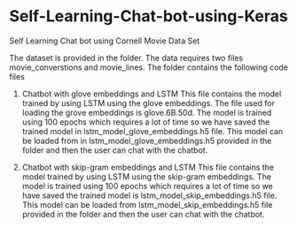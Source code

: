 # Self-Learning-Chat-bot-using-Keras
Self Learning Chat bot using Cornell Movie Data Set

The dataset is provided in the folder. The data requires two files movie_converstions and movie_lines. The folder contains the following  code files
1) Chatbot with glove embeddings and LSTM
This file contains the model trained by using LSTM using the glove embeddings. The file used for loading the grove embeddings is glove.6B.50d. The model is trained using 100 epochs which requires a lot of time so we have saved the trained model in lstm_model_glove_embeddings.h5 file. This model can be loaded from in lstm_model_glove_embeddings.h5 provided in the folder and then the user can chat with the chatbot.

2) Chatbot with skip-gram embeddings and LSTM
This file contains the model trained by using LSTM using the skip-gram embeddings. The model is trained using 100 epochs which requires a lot of time so we have saved the trained model is lstm_model_skip_embeddings.h5 file. This model can be loaded from lstm_model_skip_embeddings.h5 file provided in the folder and then the user can chat with the chatbot.

